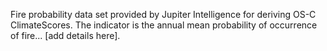 Fire probability data set provided by Jupiter Intelligence for deriving OS-C ClimateScores. The indicator is the annual mean probability of occurrence of fire... [add details here].
